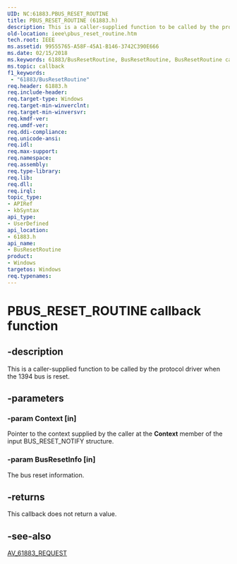 ```yaml
---
UID: NC:61883.PBUS_RESET_ROUTINE
title: PBUS_RESET_ROUTINE (61883.h)
description: This is a caller-supplied function to be called by the protocol driver when the 1394 bus is reset.
old-location: ieee\pbus_reset_routine.htm
tech.root: IEEE
ms.assetid: 99555765-A58F-45A1-B146-3742C390E666
ms.date: 02/15/2018
ms.keywords: 61883/BusResetRoutine, BusResetRoutine, BusResetRoutine callback function [Buses], IEEE.pbus_reset_routine, PBUS_RESET_ROUTINE, PBUS_RESET_ROUTINE callback
ms.topic: callback
f1_keywords:
 - "61883/BusResetRoutine"
req.header: 61883.h
req.include-header: 
req.target-type: Windows
req.target-min-winverclnt: 
req.target-min-winversvr: 
req.kmdf-ver: 
req.umdf-ver: 
req.ddi-compliance: 
req.unicode-ansi: 
req.idl: 
req.max-support: 
req.namespace: 
req.assembly: 
req.type-library: 
req.lib: 
req.dll: 
req.irql: 
topic_type:
- APIRef
- kbSyntax
api_type:
- UserDefined
api_location:
- 61883.h
api_name:
- BusResetRoutine
product:
- Windows
targetos: Windows
req.typenames: 
---
```


# PBUS_RESET_ROUTINE callback function


## -description


This is a caller-supplied function to be called by the protocol driver when the 1394 bus is reset.


## -parameters




### -param Context [in]

Pointer to the context supplied by the caller at the <b>Context</b> member of the input BUS_RESET_NOTIFY structure. 


### -param BusResetInfo [in]

The bus reset information. 


## -returns



This callback does not return a value.




## -see-also




<a href="https://docs.microsoft.com/windows-hardware/drivers/ddi/content/61883/ns-61883-_av_61883_request">AV_61883_REQUEST</a>
 

 

